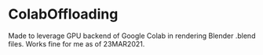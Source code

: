 # ColabOffloading

Made to leverage GPU backend of Google Colab in rendering Blender .blend files.
Works fine for me as of 23MAR2021.
